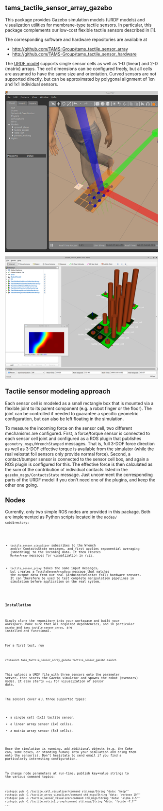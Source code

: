 ## tams_tactile_sensor_array_gazebo

This package provides Gazebo simulation models (URDF models) and
visualization utilities for membrane-type tactile sensors.
In particular, this package complements our low-cost flexible tactile
sensors described in [1].

The corresponding software and hardware repositories are available at

- http://github.com/TAMS-Group/tams_tactile_sensor_array
- http://github.com/TAMS-Group/tams_tactile_sensor_hardware

The <a href="urdf/tactile_sensor.xacro">URDF model</a> 
supports single sensor cells as well as 1-D (linear) and 2-D (matrix) arrays. 
The cell dimensions can be configured freely,
but all cells are assumed to have the same size and orientation.
Curved sensors are not supported directly, but can be approximated by
polygonal alignment of 1xn and 1x1 individual sensors.

<img src="doc/gazebo-person-standing-on-sensor.png" width="640" align="center"
     alt="Gazebo screenshot with a person standing on the simulated tactile sensors" />

<img src="doc/rviz-tactile-sensor-visualization.png" width="640" align="center"
     alt="rviz visualization and OpenCV tactile image of the tactile sensor data" />


## Tactile sensor modeling approach

Each sensor cell is modeled as a small rectangle box that is mounted
via a flexible joint to its parent component (e.g. a robot finger or 
the floor). The joint can be controlled if needed to guarantee a 
specific geometric configuration, but can also be left floating in
the simulation. 

To measure the incoming force on the sensor cell, two different mechanisms 
are configured.
First, a force/torque sensor is connected to each sensor cell joint and
configured as a ROS plugin that publishes <code>geometry_msgs/WrenchStamped</code>
messages. That is, full 3-DOF force direction as well as 3-DOF effective
torque is available from the simulator (while the real velostat foil sensors
only provide normal force).
Second, a contact/bumper sensor is connected to the sensor cell box,
and again a ROS plugin is configured for this. The effective force 
is then calculated as the sum of the contribution of individual contacts
listed in the <code>gazebo_msgs/ContactsState</code> message.
Just uncomment the corresponding parts of the URDF model if you don't
need one of the plugins, and keep the other one going.

## Nodes

Currently, only two simple ROS nodes are provided in this package.
Both are implemented as Python scripts located in the <code>nodes/<code>
subdirectory:

- <code>tactile_sensor_visualizer</code> subscribes to the Wrench
  and/or ContactsState messages, and first applies exponential averaging 
  (smoothing) to the incoming data. It then creates 
  <code>MarkerArray</code> messages for visualization in rviz.

- <code>tactile_sensor_proxy</code> takes the same input messages,
  but creates a <code>TactileSensorArrayData</code> message that
  matches the output data from our real (Arduino+velostat foil)
  hardware sensors. It can therefore be used to test complete
  manipulation pipelines in simulation before application on the
  real system.


### Installation

Simply clone the repository into your workspace and build your workspace.
Make sure that all required dependencies, and in particular <code>gazebo</code> 
and <code>tams_tactile_sensor_array</code>, are installed and functional.

For a first test, run
```
roslaunch tams_tactile_sensor_array_gazebo tactile_sensor_gazebo.launch 
```
This uploads a URDF file with three sensors onto the parameter server,
then starts the Gazebo simulator and spawns the robot (=sensors) model.
It also starts <code>rviz</code> for visualization of sensor data.

The sensors cover all three supported types:
- a single cell (1x1) tactile sensor,
- a linear array sensor (1x6 cells),
- a matrix array sensor (5x3 cells).

Once the simulation is running, add additional objects (e.g. the Coke can,
some boxes, or standing human) into your simulation and bring them onto
the sensor(s).  Don't hesistate to send email if you find a particularly 
interesting configuration.

To change node parameters at run-time, publish key+value strings to
the various command topics:

```
rostopic pub -1 /tactile_cell_visualizer/command std_msgs/String "data: 'help'" 
rostopic pub -1 /tactile_array_visualizer/command std_msgs/String "data: 'verbose 10'"
rostopic pub -1 /tactile_sensor_visualizer/command std_msgs/String "data: 'alpha 0.5'"
rostopic pub -1 /tactile_matrix1_proxy/command std_msgs/String "data: 'fscale -7.7'"
...
```

